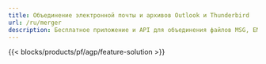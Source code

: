 ```yaml
---
title: Объединение электронной почты и архивов Outlook и Thunderbird
url: /ru/merger
description: Бесплатное приложение и API для объединения файлов MSG, EML, EMLX, PST, OST, OFT, MBOX, ICS и VCF в Windows, Linux и macOS.
---
```


{{< blocks/products/pf/agp/feature-solution >}}

